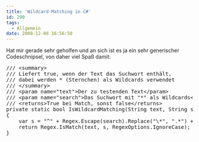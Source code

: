 ```yaml
---
title: 'Wildcard-Matching in C#'
id: 290
tags:
  - Allgemein
date: 2008-12-08 16:56:50
---
```


Hat mir gerade sehr geholfen und an sich ist es ja ein sehr generischer Codeschnipsel, von daher viel Spaß damit:
<pre>/// &lt;summary&gt;
/// Liefert true, wenn der Text das Suchwort enthält,
/// dabei werden * (Sternchen) als Wildcards verwendet
/// &lt;/summary&gt;
/// &lt;param name="text"&gt;Der zu testenden Text&lt;/param&gt;
/// &lt;param name="search"&gt;Das Suchwort mit "*" als Wildcards&lt;/param&gt;
/// &lt;returns&gt;True bei Match, sonst false&lt;/returns&gt;
private static bool IsWildcardMatching(String text, String search)
{
    var s = "^" + Regex.Escape(search).Replace("\*", ".*") + "$";
    return Regex.IsMatch(text, s, RegexOptions.IgnoreCase);
}</pre>